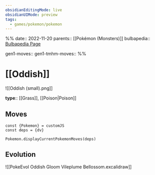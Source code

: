 ```yaml
---
obsidianEditingMode: live
obsidianUIMode: preview
tags:
  - games/pokemon/pokemon
---
```

%%
date:: 2022-11-20
parents:: [[Pokémon (Monsters)]]
bulbapedia:: [Bulbapedia Page](https://bulbapedia.bulbagarden.net/wiki/Oddish_(Pok%C3%A9mon))

gen1-moves:: 
gen1-tmhm-moves::
%%

# [[Oddish]]

![[Oddish (small).png]]

**type**:: [[Grass]], [[Poison|Poison]]

## Moves

```dataviewjs
const {Pokemon} = customJS
const deps = {dv}

Pokemon.displayCurrentPokemonMoves(deps)
```

## Evolution

![[PokeEvol Oddish Gloom Vileplume Bellossom.excalidraw]]
